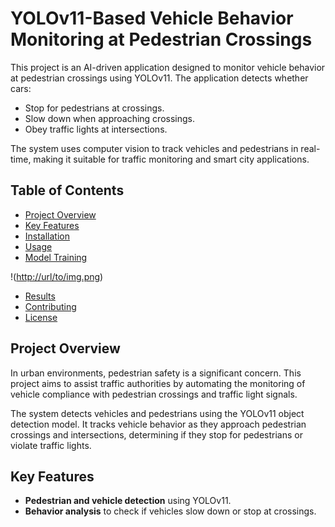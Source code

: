 # YOLOv11-Based Vehicle Behavior Monitoring at Pedestrian Crossings

This project is an AI-driven application designed to monitor vehicle behavior at pedestrian crossings using YOLOv11. The application detects whether cars:
- Stop for pedestrians at crossings.
- Slow down when approaching crossings.
- Obey traffic lights at intersections.

The system uses computer vision to track vehicles and pedestrians in real-time, making it suitable for traffic monitoring and smart city applications.

## Table of Contents
- [Project Overview](#project-overview)
- [Key Features](#key-features)
- [Installation](#installation)
- [Usage](#usage)
- [Model Training](#model-training)

!([http://url/to/img.png](https://github.com/furkankupcu/Yolov11_Crosswalk_Car_Distance/blob/main/Source/watch_v_Y1jTEyb3wiI.mp4))

- [Results](#results)
- [Contributing](#contributing)
- [License](#license)

## Project Overview
In urban environments, pedestrian safety is a significant concern. This project aims to assist traffic authorities by automating the monitoring of vehicle compliance with pedestrian crossings and traffic light signals.

The system detects vehicles and pedestrians using the YOLOv11 object detection model. It tracks vehicle behavior as they approach pedestrian crossings and intersections, determining if they stop for pedestrians or violate traffic lights.

## Key Features
- **Pedestrian and vehicle detection** using YOLOv11.
- **Behavior analysis** to check if vehicles slow down or stop at crossings.
